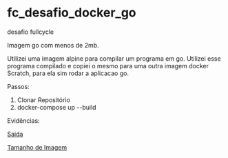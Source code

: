 # fc_desafio_docker_go
desafio fullcycle

Imagem go com menos de 2mb.

Utilizei uma imagem alpine para compilar um programa em go.
Utilizei esse programa compilado e copiei o mesmo para uma outra imagem docker Scratch, para ela sim rodar a aplicacao go.


Passos:
1. Clonar Repositório
2. docker-compose up --build


Evidências:

[Saida](output_programa.png)

[Tamanho de Imagem](image_size.png)

